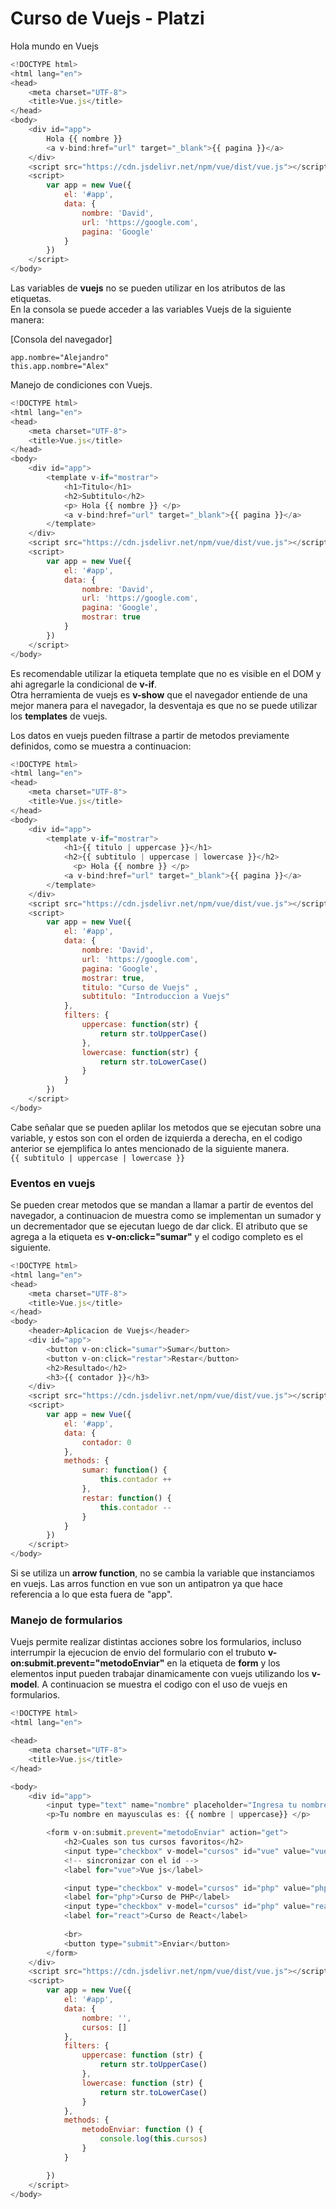 # Curso de Vuejs - Platzi  
  
Hola mundo en Vuejs  
  
```js  
<!DOCTYPE html>
<html lang="en">
<head>
    <meta charset="UTF-8">
    <title>Vue.js</title>
</head>
<body>
    <div id="app">
        Hola {{ nombre }}
        <a v-bind:href="url" target="_blank">{{ pagina }}</a>
    </div>
    <script src="https://cdn.jsdelivr.net/npm/vue/dist/vue.js"></script>
    <script>
        var app = new Vue({
            el: '#app',
            data: {
                nombre: 'David',
                url: 'https://google.com',
                pagina: 'Google'
            }
        })
    </script>
</body>
```    
  
Las variables de **vuejs** no se pueden utilizar en los atributos de las etiquetas.   
En la consola se puede acceder a las variables Vuejs de la siguiente manera:  
  
[Consola del navegador]  
  
`app.nombre="Alejandro"`  
`this.app.nombre="Alex"`  
    
Manejo de condiciones con Vuejs.  
  
```js  
<!DOCTYPE html>
<html lang="en">
<head>
    <meta charset="UTF-8">
    <title>Vue.js</title>
</head>
<body>
    <div id="app">
        <template v-if="mostrar">
            <h1>Titulo</h1>
            <h2>Subtitulo</h2>
            <p> Hola {{ nombre }} </p>
            <a v-bind:href="url" target="_blank">{{ pagina }}</a>
        </template>  
    </div>
    <script src="https://cdn.jsdelivr.net/npm/vue/dist/vue.js"></script>
    <script>
        var app = new Vue({
            el: '#app',
            data: {
                nombre: 'David',
                url: 'https://google.com',
                pagina: 'Google',
                mostrar: true
            }
        })
    </script>
</body>
```  
  
Es recomendable utilizar la etiqueta template que no es visible en el DOM y ahi agregarle la condicional de **v-if**.  
Otra herramienta de vuejs es **v-show** que el navegador entiende de una mejor manera para el navegador, la desventaja es que no se puede utilizar los **templates** de vuejs.  
  
  
Los datos en vuejs pueden filtrase a partir de metodos previamente definidos, como se muestra a continuacion:  

```js  
<!DOCTYPE html>
<html lang="en">
<head>
    <meta charset="UTF-8">
    <title>Vue.js</title>
</head>
<body>
    <div id="app">
        <template v-if="mostrar">
            <h1>{{ titulo | uppercase }}</h1>
            <h2>{{ subtitulo | uppercase | lowercase }}</h2>
              <p> Hola {{ nombre }} </p>
            <a v-bind:href="url" target="_blank">{{ pagina }}</a>
        </template>  
    </div>
    <script src="https://cdn.jsdelivr.net/npm/vue/dist/vue.js"></script>
    <script>
        var app = new Vue({
            el: '#app',
            data: {
                nombre: 'David',
                url: 'https://google.com',
                pagina: 'Google',
                mostrar: true,
                titulo: "Curso de Vuejs" ,
                subtitulo: "Introduccion a Vuejs"
            },
            filters: {
                uppercase: function(str) {
                    return str.toUpperCase()
                },
                lowercase: function(str) {
                    return str.toLowerCase()
                }
            }
        })
    </script>
</body>
```  
  
Cabe señalar que se pueden aplilar los metodos que se ejecutan sobre una variable, y estos son con el orden de izquierda a derecha, en el codigo anterior se ejemplifica lo antes mencionado de la siguiente manera.  
`{{ subtitulo | uppercase | lowercase }} `  
  
  
### Eventos en vuejs  
  
Se pueden crear metodos que se mandan a llamar a partir de eventos del navegador, a continuacion de muestra como se implementan un sumador y un decrementador que se ejecutan luego de dar click. El atributo que se agrega a la etiqueta es **v-on:click="sumar"** y el codigo completo es el siguiente.  
  
```js  
<!DOCTYPE html>
<html lang="en">
<head>
    <meta charset="UTF-8">
    <title>Vue.js</title>
</head>
<body>
    <header>Aplicacion de Vuejs</header>
    <div id="app">
        <button v-on:click="sumar">Sumar</button>
        <button v-on:click="restar">Restar</button>
        <h2>Resultado</h2>
        <h3>{{ contador }}</h3>
    </div>
    <script src="https://cdn.jsdelivr.net/npm/vue/dist/vue.js"></script>
    <script>
        var app = new Vue({
            el: '#app',
            data: {
                contador: 0
            },
            methods: {
                sumar: function() {
                    this.contador ++
                },
                restar: function() {
                    this.contador --
                } 
            }
        })
    </script>
</body>
```  
  
Si se utiliza un **arrow function**, no se cambia la variable que instanciamos en vuejs. Las arros function en vue son un antipatron ya que hace referencia a lo que esta fuera de "app".   
  
### Manejo de formularios  

Vuejs permite realizar distintas acciones sobre los formularios, incluso interrumpir la ejecucion de envio del formulario con el trubuto **v-on:submit.prevent="metodoEnviar"** en la etiqueta de **form** y los elementos input pueden trabajar dinamicamente con vuejs utilizando los **v-model**. A continuacion se muestra el codigo con el uso de vuejs en formularios.  
  
```js  
<!DOCTYPE html>
<html lang="en">

<head>
    <meta charset="UTF-8">
    <title>Vue.js</title>
</head>

<body>
    <div id="app">
        <input type="text" name="nombre" placeholder="Ingresa tu nombre" v-model="nombre">
        <p>Tu nombre en mayusculas es: {{ nombre | uppercase}} </p>

        <form v-on:submit.prevent="metodoEnviar" action="get">
            <h2>Cuales son tus cursos favoritos</h2>
            <input type="checkbox" v-model="cursos" id="vue" value="vue">
            <!-- sincronizar con el id -->
            <label for="vue">Vue js</label>

            <input type="checkbox" v-model="cursos" id="php" value="php">
            <label for="php">Curso de PHP</label>
            <input type="checkbox" v-model="cursos" id="php" value="react">
            <label for="react">Curso de React</label>
            
            <br>
            <button type="submit">Enviar</button>
        </form>
    </div>
    <script src="https://cdn.jsdelivr.net/npm/vue/dist/vue.js"></script>
    <script>
        var app = new Vue({
            el: '#app',
            data: {
                nombre: '',
                cursos: []
            },
            filters: {
                uppercase: function (str) {
                    return str.toUpperCase()
                },
                lowercase: function (str) {
                    return str.toLowerCase()
                }
            },
            methods: {
                metodoEnviar: function () {
                    console.log(this.cursos)
                }
            }

        })
    </script>
</body>
```  


